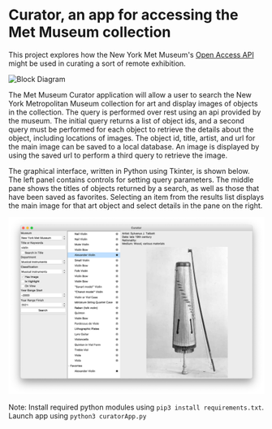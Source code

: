 # Curator, an app for accessing the Met Museum collection

This project explores how the New York Met Museum's [Open Access API](https://www.metmuseum.org/blogs/now-at-the-met/2018/met-collection-api) might be used in curating a sort of remote exhibition.

![Block Diagram](https://lucid.app/publicSegments/view/a0a86283-2144-4c98-81b4-93c183523ed8/image.jpeg "Block Diagram")

The Met Museum Curator application will allow a user to search the New York Metropolitan Museum collection for art and display images of objects in the collection.  The query is performed over rest using an api provided by the museum.  The initial query returns a list of object ids, and a second query must be performed for each object to retrieve the details about the object, including locations of images.  The object id, title, artist, and url for the main image can be saved to a local database.  An image is displayed by using the saved url to perform a third query to retrieve the image. 


The graphical interface, written in Python using Tkinter, is shown below.  The left panel contains controls for setting query parameters.  The middle pane shows the titles of objects returned by a search, as well as those that have been saved as favorites.  Selecting an item from the results list displays the main image for that art object and select details in the pane on the right.

![GUI Prototype](img/curatorWithFavorites.png "GUI Prototype")

Note: Install required python modules using `pip3 install requirements.txt`.  Launch app using `python3 curatorApp.py`
